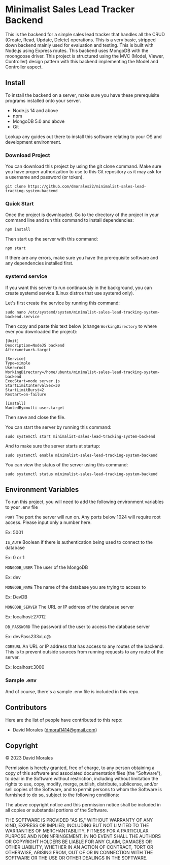 # Minimalist Sales Lead Tracker Backend

This is the backend for a simple sales lead tracker that handles all the CRUD (Create, Read, Update, Delete) operations. This is a very basic, stripped down backend mainly used for evaluation and testing. This is built with Node.js using Express routes. This backend uses MongoDB with the moongoose driver. This project is structured using the MVC (Model, Viewer, Controller) design pattern with this backend implementing the Model and Controller aspect.

## Install

To install the backend on a server, make sure you have these prerequisite programs installed onto your server.

- Node.js 14 and above
- npm
- MongoDB 5.0 and above
- Git

Lookup any guides out there to install this software relating to your OS and development environment.

### Download Project

You can download this project by using the git clone command. Make sure you have proper authorization to use to this Git repository as it may ask for a username and password (or token).

`git clone https://github.com/dmorales22/minimalist-sales-lead-tracking-system-backend`

### Quick Start

Once the project is downloaded. Go to the directory of the project in your command line and run this command to install dependencies:

`npm install`

Then start up the server with this command:

`npm start`

If there are any errors, make sure you have the prerequisite software and any dependencies installed first.

### systemd service

If you want this server to run continuously in the background, you can create systemd service (Linux distros that use systemd only).

Let's first create the service by running this command:

`sudo nano /etc/systemd/system/minimalist-sales-lead-tracking-system-backend.service`

Then copy and paste this text below (change `WorkingDirectory` to where ever you downloaded the project):

```
[Unit]
Description=NodeJS backend
After=network.target

[Service]
Type=simple
User=root
WorkingDirectory=/home/ubuntu/minimalist-sales-lead-tracking-system-backend
ExecStart=node server.js
StartLimitIntervalSec=30
StartLimitBurst=2
Restart=on-failure

[Install]
WantedBy=multi-user.target
```

Then save and close the file.

You can start the server by running this command:

`sudo systemctl start minimalist-sales-lead-tracking-system-backend`

And to make sure the server starts at startup:

`sudo systemctl enable minimalist-sales-lead-tracking-system-backend`

You can view the status of the server using this command:

`sudo systemctl status minimalist-sales-lead-tracking-system-backend`

## Environment Variables

To run this project, you will need to add the following environment variables to your .env file

`PORT` The port the server will run on. Any ports below 1024 will require root access. Please input only a number here.

Ex: 5001

`IS_AUTH` Boolean if there is authentication being used to connect to the database

Ex: 0 or 1

`MONGODB_USER` The user of the MongoDB

Ex: dev

`MONGODB_NAME` The name of the database you are trying to access to

Ex: DevDB

`MONGODB_SERVER` The URL or IP address of the database server

Ex: localhost:27012

`DB_PASSWORD` The password of the user to access the database server

Ex: devPass233xLc@

`CORSURL` An URL or IP address that has access to any routes of the backend. This is to prevent outside sources from running requests to any route of the server.

Ex: localhost:3000

### Sample .env

And of course, there's a sample .env file is included in this repo.

## Contributors

Here are the list of people have contributed to this repo:

- David Morales (dmoral1414@gmail.com)

## Copyright

© 2023 David Morales

Permission is hereby granted, free of charge, to any person obtaining a copy of this software and associated documentation files (the "Software"), to deal in the Software without restriction, including without limitation the rights to use, copy, modify, merge, publish, distribute, sublicense, and/or sell copies of the Software, and to permit persons to whom the Software is furnished to do so, subject to the following conditions:

The above copyright notice and this permission notice shall be included in all copies or substantial portions of the Software.

THE SOFTWARE IS PROVIDED "AS IS," WITHOUT WARRANTY OF ANY KIND, EXPRESS OR IMPLIED, INCLUDING BUT NOT LIMITED TO THE WARRANTIES OF MERCHANTABILITY, FITNESS FOR A PARTICULAR PURPOSE AND NONINFRINGEMENT. IN NO EVENT SHALL THE AUTHORS OR COPYRIGHT HOLDERS BE LIABLE FOR ANY CLAIM, DAMAGES OR OTHER LIABILITY, WHETHER IN AN ACTION OF CONTRACT, TORT OR OTHERWISE, ARISING FROM, OUT OF OR IN CONNECTION WITH THE SOFTWARE OR THE USE OR OTHER DEALINGS IN THE SOFTWARE.
